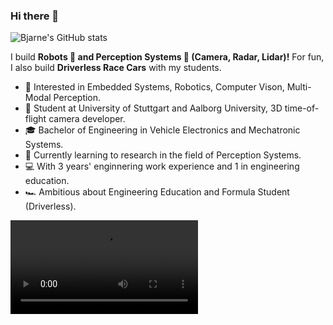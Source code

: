 ### Hi there 👋

<!--
**bjajoh/bjajoh** is a ✨ _special_ ✨ repository because its `README.md` (this file) appears on your GitHub profile.

Here are some ideas to get you started:

- 🔭 I’m currently working on ...
- 🌱 I’m currently learning ...
- 👯 I’m looking to collaborate on ...
- 🤔 I’m looking for help with ...
- 💬 Ask me about ...
- 📫 How to reach me: ...
- 😄 Pronouns: ...
- ⚡ Fun fact: ...
-->

![Bjarne's GitHub stats](https://github-readme-stats.vercel.app/api?username=bjajoh)


I build  **Robots 🤖 and Perception Systems 📸 (Camera, Radar, Lidar)!** For fun, I also build **Driverless Race Cars** with my students.

* 🧐   Interested in Embedded Systems, Robotics, Computer Vison, Multi-Modal Perception.
* 💼   Student at University of Stuttgart and Aalborg University, 3D time-of-flight camera developer.
* 🎓   Bachelor of Engineering in Vehicle Electronics and Mechatronic Systems.
* 🌱   Currently learning to research in the field of Perception Systems.
* 💻   With 3 years' enginnering work experience and 1 in engineering education.
* 🏎   Ambitious about Engineering Education and Formula Student (Driverless).
<!--* ⛵   Encouraging people for open source collaborations.
* 📚   Reading more about Apple, Harry Potter and how the computer works.
* ✍🏻   I write my personal thoughts on Programming & Tech in my [Personal Blog](https://halfrost.com/)(Cumulative 3.64 million PV / 1.06 million UV).-->

![Our driverless Formula Student Race Car, DHBW and Oregon State University](https://user-images.githubusercontent.com/42101377/113446560-4d1f4700-93f8-11eb-8e38-49aeb2919dcf.mp4)
